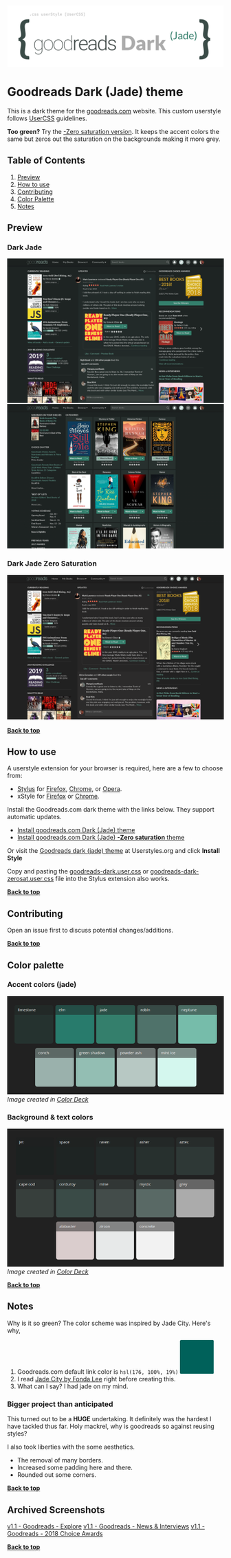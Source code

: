 <p align="left">
  <span>
    <img width=512px src="images/logo.svg">
  </span>
</p>

# Goodreads Dark (Jade) theme
This is a dark theme for the [goodreads.com](https://www.goodreads.com) website. This custom userstyle follows [UserCSS](https://github.com/openstyles/stylus/wiki/UserCSS) guidelines.

**Too green?**
Try the [-Zero saturation version](#dark-jade-zero-saturation). It keeps the accent colors the same but zeros out the saturation on the backgrounds making it more grey.

## Table of Contents

1. [Preview](#preview)
2. [How to use](#how-to-use)
3. [Contributing](#contributing)
4. [Color Palette](#color-palette)
5. [Notes](#notes)

## Preview
### Dark Jade
![Goodreads - Recent](images/ss-gr-recent.png)
![Goodreads - Choice Awards](images/ss-gr-2018-choice.png)

### Dark Jade Zero Saturation
![Goodreads - Recent](images/ss-gr-recent-zerosat.png)

**[Back to top](#table-of-contents)**

## How to use

A userstyle extension for your browser is required, here are a few to choose from:

- [Stylus](https://github.com/openstyles/stylus) for [Firefox](https://addons.mozilla.org/en-US/firefox/addon/styl-us/), [Chrome](https://chrome.google.com/webstore/detail/stylus/clngdbkpkpeebahjckkjfobafhncgmne?hl=en), or [Opera](https://addons.opera.com/en-gb/extensions/details/stylus/).
- xStyle for [Firefox](https://addons.mozilla.org/firefox/addon/xstyle/) or [Chrome](https://chrome.google.com/webstore/detail/xstyle/hncgkmhphmncjohllpoleelnibpmccpj).

Install the Goodreads.com dark theme with the links below. They support automatic updates.

- [Install goodreads.com Dark (Jade) theme](https://github.com/obscuredetour/goodreads-dark/raw/master/goodreads-dark.user.css)
- [Install goodreads.com Dark (Jade) **-Zero saturation** theme](https://github.com/obscuredetour/goodreads-dark/raw/master/goodreads-dark-zerosat.user.css)
  <!-- [![Install directly with Stylus](https://img.shields.io/badge/Install%20directly%20with-Stylus-00adad.svg)](https://github.com/obscuredetour/goodreads-dark/raw/master/goodreads-dark.user.css) -->
Or visit the [Goodreads dark (jade) theme](https://userstyles.org/styles/166991/goodreads-dark-jade-theme) at Userstyles.org and click **Install Style**

Copy and pasting the [goodreads-dark.user.css](https://github.com/obscuredetour/goodreads-dark/raw/master/goodreads-dark.user.css) or [goodreads-dark-zerosat.user.css](https://github.com/obscuredetour/goodreads-dark/raw/master/goodreads-dark-zerosat.user.css) file into the Stylus extension also works.

**[Back to top](#table-of-contents)**

## Contributing

Open an issue first to discuss potential changes/additions.

**[Back to top](#table-of-contents)**

## Color palette
### Accent colors (jade)
![Jade color scheme](images/jade-palette.png)
*Image created in [Color Deck](https://color.obscuredetour.com)*
### Background & text colors
![Jade color scheme](images/jade-palette_bkg-txt.png)
*Image created in [Color Deck](https://color.obscuredetour.com)*

**[Back to top](#table-of-contents)**

## Notes
Why is it so green?
The color scheme was inspired by Jade City. Here's why,
1. Goodreads.com default link color is `hsl(176, 100%, 19%)`
![Goodreads.com default link color](images/og-jade_default-gr-link.png)
2. I read [Jade City by Fonda Lee](https://www.goodreads.com/book/show/34606064-jade-city) right before creating this.
3. What can I say? I had jade on my mind.

### Bigger project than anticipated
This turned out to be a **HUGE** undertaking. It definitely was the hardest I have tackled thus far. Holy mackrel, why is goodreads so against reusing styles?

I also took liberties with the some aesthetics.
- The removal of many borders.
- Increased some padding here and there.
- Rounded out some corners.

**[Back to top](#table-of-contents)**

## Archived Screenshots
[v1.1 - Goodreads - Explore](https://raw.githubusercontent.com/obscuredetour/goodreads-dark/master/images/ss_v1.1-gr-explore.png)
[v1.1 - Goodreads - News & Interviews](https://raw.githubusercontent.com/obscuredetour/goodreads-dark/master/images/ss_v1.1-gr-news.png)
[v1.1 - Goodreads - 2018 Choice Awards](https://raw.githubusercontent.com/obscuredetour/goodreads-dark/master/images/ss_v1.1-gr-2018-choice.png)

**[Back to top](#table-of-contents)**